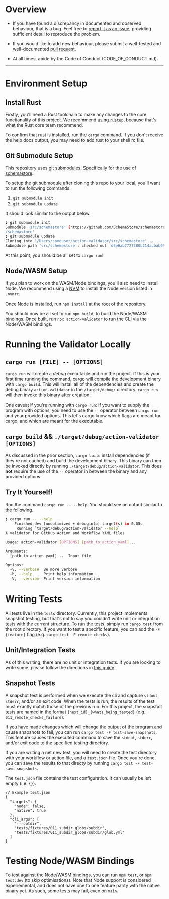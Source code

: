 # Overview

* If you have found a discrepancy in documented and observed behaviour, that
  is a bug. Feel free to [report it as an
  issue](https://github.com/mpalmer/action-validator/issues), providing
  sufficient detail to reproduce the problem.

* If you would like to add new behaviour, please submit a well-tested and
  well-documented [pull
  request](https://github.com/mpalmer/action-validator/pulls).

* At all times, abide by the Code of Conduct (CODE_OF_CONDUCT.md).

---

# Environment Setup

## Install Rust
Firstly, you'll need a Rust toolchain to make any changes to the core functionality of this project. We recommend [using `rustup`](https://www.rust-lang.org/tools/install), because that's what the Rust core team recommend.

To confirm that rust is installed, run the `cargo` command. If you don't receive the help docs output, you may need to add rust to your shell rc file.

## Git Submodule Setup
This repository uses [git submodules](https://git-scm.com/book/en/v2/Git-Tools-Submodules). Specifically for the use of [schemastore](https://github.com/SchemaStore/schemastore).

To setup the git submodule after cloning this repo to your local, you'll want to run the following commands:
1. `git submodule init`
2. `git submodule update`

It should look similar to the output below.

```bash
❯ git submodule init
Submodule 'src/schemastore' (https://github.com/SchemaStore/schemastore) registered for path 'src
/schemastore'
❯ git submodule update
Cloning into '/Users/someuser/action-validator/src/schemastore'...
Submodule path 'src/schemastore': checked out 'd3e6ab7727380b214acbab05570fb09a3e5d2dfc'
```

At this point, you should be all set to `cargo run`!

## Node/WASM Setup
If you plan to work on the WASM/Node bindings, you'll also need to install Node. We recommend using a [NVM](https://github.com/nvm-sh/nvm) to install the Node version listed in `.nvmrc`.

Once Node is installed, run `npm install` at the root of the repository.

You should now be all set to run `npm build`, to build the Node/WASM bindings. Once built, run `npx action-validator` to run the CLI via the Node/WASM bindings.

# Running the Validator Locally

## `cargo run [FILE] -- [OPTIONS]`
`cargo run` will create a _debug_ executable and run the project. If this is your first time running the command, cargo will compile the development binary with `cargo build`. This will install all of the dependencies and create the debug binary `action-validator` in the `/target/debug/` directory. `cargo run` will then invoke this binary after creation.

One caveat if you're running with `cargo run`: if you want to supply the program with options, you need to use the `--` operator between `cargo run` and your provided options. This let's cargo know which flags are meant for cargo, and which are meant for the executable.

## `cargo build` && `./target/debug/action-validator [OPTIONS]`
As discussed in the prior section, `cargo build` install dependencies (if they're not cached) and build the development binary. This binary can then be invoked directly by running `./target/debug/action-validator`. This does **not** require the use of the `--` operator in between the binary and any provided options.

## Try It Yourself!

Run the command `cargo run -- --help`. You should see an output similar to the following.
```bash
❯ cargo run -- --help
    Finished dev [unoptimized + debuginfo] target(s) in 0.05s
     Running `target/debug/action-validator --help`
A validator for GitHub Action and Workflow YAML files

Usage: action-validator [OPTIONS] [path_to_action_yaml]...

Arguments:
  [path_to_action_yaml]...  Input file

Options:
  -v, --verbose  Be more verbose
  -h, --help     Print help information
  -V, --version  Print version information
```

# Writing Tests

All tests live in the `tests` directory. Currently, this project implements snapshot testing,
but that's not to say you couldn't write unit or integration tests with the current structure.
To run the tests, simply run `cargo test` from the root directory. If you want to test a specific
feature, you can add the `-F {feature}` flag (e.g. `cargo test -F remote-checks`).

## Unit/Integration Tests
As of this writing, there are no unit or integration tests. If you are looking to write some, please
follow the directions in [this guide](https://doc.rust-lang.org/book/ch11-01-writing-tests.html).

## Snapshot Tests
A snapshot test is performed when we execute the cli and capture `stdout`, `stderr`, and/or an exit code.
When the tests is run, the results of the test must exactly match those of the previous run. For this project,
the snapshot tests are named in the format `{next_id}_{whats_being_tested}` (e.g. `011_remote_checks_failure`).

If you have made changes which will change the output of the program and cause snapshots to fail, you can run
`cargo test -F test-save-snapshots`. This feature causes the executed command to save the `stdout`, `stderr`, and/or
exit code to the specified testing directory.

If you are writing a net new test, you will need to create the test directory with your workflow or action file, and a
`test.json` file. Once you're done, you can save the results to that directy by running
`cargo test -F test-save-snapshots`.

The `test.json` file contains the test configuration. It can usually be left empty (i.e. `{}`).

```jsonc
// Example test.json
{
  "targets": {
    "node": false,
    "native": true
  },
  "cli_args": [
    "--rootdir",
    "tests/fixtures/011_subdir_globs/subdir",
    "tests/fixtures/011_subdir_globs/subdir/glob.yml"
  ]
}
```

# Testing Node/WASM Bindings

To test against the Node/WASM bindings, you can run `npm test`, or `npm test:dev` (to skip optimisations).
Note that Node support is considered experiemental, and does not have one to one feature parity with the native binary yet.
As such, some tests may fail, even on `main`.
